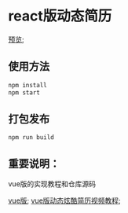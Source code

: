 # react版动态简历
[预览](http://htmlpreview.github.io/?https://github.com/whhlulu/reactCV/blob/master/dist/index.html);

## 使用方法

``` bash
npm install
npm start
```

## 打包发布
```
npm run build
```

## 重要说明：
 vue版的实现教程和仓库源码
 
 [vue版](https://zhuanlan.zhihu.com/p/25202080?refer=study-fe);
 [vue版动态炫酷简历视频教程](http://www.jirengu.com/app/watch/1559/1?vsum=1);
